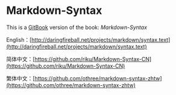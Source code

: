 Markdown-Syntax
======

This is a [GitBook](https://www.gitbook.io) version of the book: *Markdown-Syntax*

English：[http://daringfireball.net/projects/markdown/syntax.text](http://daringfireball.net/projects/markdown/syntax.text)

简体中文：[https://github.com/riku/Markdown-Syntax-CN](https://github.com/riku/Markdown-Syntax-CN)

繁体中文：[https://github.com/othree/markdown-syntax-zhtw](https://github.com/othree/markdown-syntax-zhtw)




